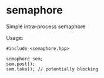 # semaphore

Simple intra-process semaphore

Usage:

    #include <semaphore.hpp>

    semaphore sem;
    sem.post();
    sem.take(); // potentially blocking

